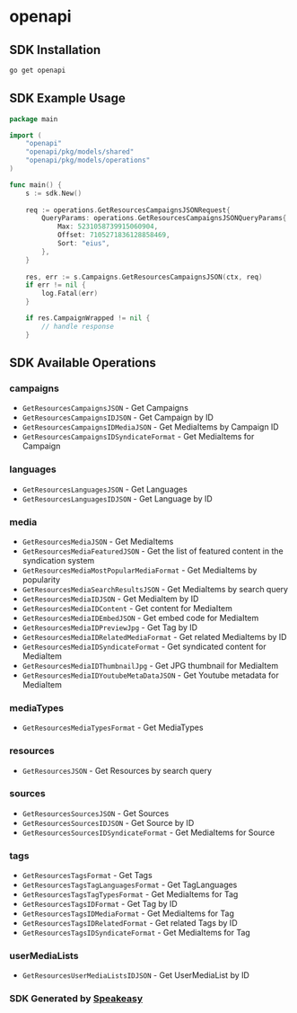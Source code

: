 # openapi

<!-- Start SDK Installation -->
## SDK Installation

```bash
go get openapi
```
<!-- End SDK Installation -->

## SDK Example Usage
<!-- Start SDK Example Usage -->
```go
package main

import (
    "openapi"
    "openapi/pkg/models/shared"
    "openapi/pkg/models/operations"
)

func main() {
    s := sdk.New()
    
    req := operations.GetResourcesCampaignsJSONRequest{
        QueryParams: operations.GetResourcesCampaignsJSONQueryParams{
            Max: 5231058739915060904,
            Offset: 7105271836128858469,
            Sort: "eius",
        },
    }
    
    res, err := s.Campaigns.GetResourcesCampaignsJSON(ctx, req)
    if err != nil {
        log.Fatal(err)
    }

    if res.CampaignWrapped != nil {
        // handle response
    }
```
<!-- End SDK Example Usage -->

<!-- Start SDK Available Operations -->
## SDK Available Operations

### campaigns

* `GetResourcesCampaignsJSON` - Get Campaigns
* `GetResourcesCampaignsIDJSON` - Get Campaign by ID
* `GetResourcesCampaignsIDMediaJSON` - Get MediaItems by Campaign ID
* `GetResourcesCampaignsIDSyndicateFormat` - Get MediaItems for Campaign

### languages

* `GetResourcesLanguagesJSON` - Get Languages
* `GetResourcesLanguagesIDJSON` - Get Language by ID

### media

* `GetResourcesMediaJSON` - Get MediaItems
* `GetResourcesMediaFeaturedJSON` - Get the list of featured content in the syndication system
* `GetResourcesMediaMostPopularMediaFormat` - Get MediaItems by popularity
* `GetResourcesMediaSearchResultsJSON` - Get MediaItems by search query
* `GetResourcesMediaIDJSON` - Get MediaItem by ID
* `GetResourcesMediaIDContent` - Get content for MediaItem
* `GetResourcesMediaIDEmbedJSON` - Get embed code for MediaItem
* `GetResourcesMediaIDPreviewJpg` - Get Tag by ID
* `GetResourcesMediaIDRelatedMediaFormat` - Get related MediaItems by ID
* `GetResourcesMediaIDSyndicateFormat` - Get syndicated content for MediaItem
* `GetResourcesMediaIDThumbnailJpg` - Get JPG thumbnail for MediaItem
* `GetResourcesMediaIDYoutubeMetaDataJSON` - Get Youtube metadata for MediaItem

### mediaTypes

* `GetResourcesMediaTypesFormat` - Get MediaTypes

### resources

* `GetResourcesJSON` - Get Resources by search query

### sources

* `GetResourcesSourcesJSON` - Get Sources
* `GetResourcesSourcesIDJSON` - Get Source by ID
* `GetResourcesSourcesIDSyndicateFormat` - Get MediaItems for Source

### tags

* `GetResourcesTagsFormat` - Get Tags
* `GetResourcesTagsTagLanguagesFormat` - Get TagLanguages
* `GetResourcesTagsTagTypesFormat` - Get MediaItems for Tag
* `GetResourcesTagsIDFormat` - Get Tag by ID
* `GetResourcesTagsIDMediaFormat` - Get MediaItems for Tag
* `GetResourcesTagsIDRelatedFormat` - Get related Tags by ID
* `GetResourcesTagsIDSyndicateFormat` - Get MediaItems for Tag

### userMediaLists

* `GetResourcesUserMediaListsIDJSON` - Get UserMediaList by ID

<!-- End SDK Available Operations -->

### SDK Generated by [Speakeasy](https://docs.speakeasyapi.dev/docs/using-speakeasy/client-sdks)
